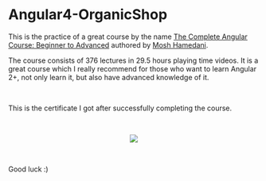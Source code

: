# Angular4-OrganicShop

This is the practice of a great course by the name [The Complete Angular Course: Beginner to Advanced](https://www.udemy.com/the-complete-angular-master-class) authored by [Mosh Hamedani](https://programmingwithmosh.com/courses/).

The course consists of 376 lectures in 29.5 hours playing time videos. It is a great course which I really recommend for those who want to learn Angular 2+, not only learn it, but also have advanced knowledge of it.

<br/>

This is the certificate I got after successfully completing the course.

<br/>

<p align="center">
  <img src="https://i.imgur.com/J9xfim8.jpg">
</p>

<br/>

Good luck :)
